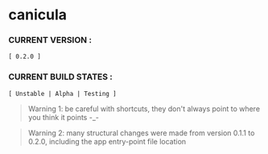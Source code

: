 # canicula

### CURRENT VERSION :     
    [ 0.2.0 ]

### CURRENT BUILD STATES : 
    [ Unstable | Alpha | Testing ]

> Warning 1: be careful with shortcuts, they don't always point to where you think it points -_- 

> Warning 2: many structural changes were made from version 0.1.1 to 0.2.0, including the app entry-point file location
